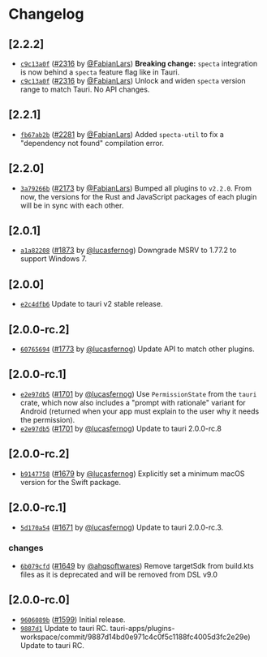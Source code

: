 # Changelog

## \[2.2.2]

- [`c9c13a0f`](https://github.com/tauri-apps/plugins-workspace/commit/c9c13a0fe7cdaac223843f5ba33176252f8e22f5) ([#2316](https://github.com/tauri-apps/plugins-workspace/pull/2316) by [@FabianLars](https://github.com/tauri-apps/plugins-workspace/../../FabianLars)) **Breaking change:** `specta` integration is now behind a `specta` feature flag like in Tauri.
- [`c9c13a0f`](https://github.com/tauri-apps/plugins-workspace/commit/c9c13a0fe7cdaac223843f5ba33176252f8e22f5) ([#2316](https://github.com/tauri-apps/plugins-workspace/pull/2316) by [@FabianLars](https://github.com/tauri-apps/plugins-workspace/../../FabianLars)) Unlock and widen `specta` version range to match Tauri. No API changes.

## \[2.2.1]

- [`fb67ab2b`](https://github.com/tauri-apps/plugins-workspace/commit/fb67ab2b926502bfc20d6b43fbdd156691ea8526) ([#2281](https://github.com/tauri-apps/plugins-workspace/pull/2281) by [@FabianLars](https://github.com/tauri-apps/plugins-workspace/../../FabianLars)) Added `specta-util` to fix a "dependency not found" compilation error.

## \[2.2.0]

- [`3a79266b`](https://github.com/tauri-apps/plugins-workspace/commit/3a79266b8cf96a55b1ae6339d725567d45a44b1d) ([#2173](https://github.com/tauri-apps/plugins-workspace/pull/2173) by [@FabianLars](https://github.com/tauri-apps/plugins-workspace/../../FabianLars)) Bumped all plugins to `v2.2.0`. From now, the versions for the Rust and JavaScript packages of each plugin will be in sync with each other.

## \[2.0.1]

- [`a1a82208`](https://github.com/tauri-apps/plugins-workspace/commit/a1a82208ed4ab87f83310be0dc95428aec9ab241) ([#1873](https://github.com/tauri-apps/plugins-workspace/pull/1873) by [@lucasfernog](https://github.com/tauri-apps/plugins-workspace/../../lucasfernog)) Downgrade MSRV to 1.77.2 to support Windows 7.

## \[2.0.0]

- [`e2c4dfb6`](https://github.com/tauri-apps/plugins-workspace/commit/e2c4dfb6af43e5dd8d9ceba232c315f5febd55c1) Update to tauri v2 stable release.

## \[2.0.0-rc.2]

- [`60765694`](https://github.com/tauri-apps/plugins-workspace/commit/60765694f54875e22b8eb70b1d2e32dbf0c585c7) ([#1773](https://github.com/tauri-apps/plugins-workspace/pull/1773) by [@lucasfernog](https://github.com/tauri-apps/plugins-workspace/../../lucasfernog)) Update API to match other plugins.

## \[2.0.0-rc.1]

- [`e2e97db5`](https://github.com/tauri-apps/plugins-workspace/commit/e2e97db51983267f5be84d4f6f0278d58834d1f5) ([#1701](https://github.com/tauri-apps/plugins-workspace/pull/1701) by [@lucasfernog](https://github.com/tauri-apps/plugins-workspace/../../lucasfernog)) Use `PermissionState` from the `tauri` crate, which now also includes a "prompt with rationale" variant for Android (returned when your app must explain to the user why it needs the permission).
- [`e2e97db5`](https://github.com/tauri-apps/plugins-workspace/commit/e2e97db51983267f5be84d4f6f0278d58834d1f5) ([#1701](https://github.com/tauri-apps/plugins-workspace/pull/1701) by [@lucasfernog](https://github.com/tauri-apps/plugins-workspace/../../lucasfernog)) Update to tauri 2.0.0-rc.8

## \[2.0.0-rc.2]

- [`b9147758`](https://github.com/tauri-apps/plugins-workspace/commit/b914775898c2bee7ceb20bd17ee595005cd17a64) ([#1679](https://github.com/tauri-apps/plugins-workspace/pull/1679) by [@lucasfernog](https://github.com/tauri-apps/plugins-workspace/../../lucasfernog)) Explicitly set a minimum macOS version for the Swift package.

## \[2.0.0-rc.1]

- [`5d170a54`](https://github.com/tauri-apps/plugins-workspace/commit/5d170a5444982dcc14135f6f1fc3e5da359f0eb0) ([#1671](https://github.com/tauri-apps/plugins-workspace/pull/1671) by [@lucasfernog](https://github.com/tauri-apps/plugins-workspace/../../lucasfernog)) Update to tauri 2.0.0-rc.3.

### changes

- [`6b079cfd`](https://github.com/tauri-apps/plugins-workspace/commit/6b079cfdd107c94abc2c7300f6af00bac3ff4040) ([#1649](https://github.com/tauri-apps/plugins-workspace/pull/1649) by [@ahqsoftwares](https://github.com/tauri-apps/plugins-workspace/../../ahqsoftwares)) Remove targetSdk from build.kts files as it is deprecated and will be removed from DSL v9.0

## \[2.0.0-rc.0]

- [`9606089b`](https://github.com/tauri-apps/plugins-workspace/commit/9606089b2add4a17f80ed5a09d59ce94824bd672) ([#1599](https://github.com/tauri-apps/plugins-workspace/pull/1599)) Initial release.
- [`9887d1`](https://github.com/tauri-apps/plugins-workspace/commit/9887d14bd0e971c4c0f5c1188fc4005d3fc2e29e) Update to tauri RC.
  tauri-apps/plugins-workspace/commit/9887d14bd0e971c4c0f5c1188fc4005d3fc2e29e) Update to tauri RC.
